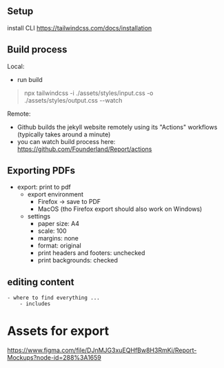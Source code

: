 ## Setup

install CLI 
https://tailwindcss.com/docs/installation


## Build process

Local:
- run build 
> npx tailwindcss -i ./assets/styles/input.css -o ./assets/styles/output.css --watch

Remote: 
- Github builds the jekyll website remotely using its "Actions" workflows (typically takes around a minute)
- you can watch build process here: https://github.com/Founderland/Report/actions

## Exporting PDFs

- export: print to pdf
    - export environment 
        - Firefox -> save to PDF
        - MacOS (tho Firefox export should also work on Windows)
    - settings
        - paper size: A4
        - scale: 100 
        - margins: none
        - format: original 
        - print headers and footers: unchecked
        - print backgrounds: checked

## editing content 

    - where to find everything ...
        - includes 


# Assets for export 

https://www.figma.com/file/DJnMJG3xuEQHfBw8H3RmKi/Report-Mockups?node-id=288%3A1659 
